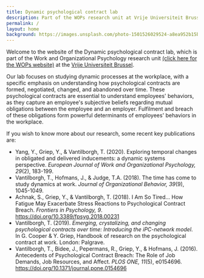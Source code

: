 ```yaml
---
title: Dynamic psychological contract lab
description: Part of the WOPs research unit at Vrije Universiteit Brussel
permalink: /
layout: home
background: https://images.unsplash.com/photo-1501526029524-a8ea952b15be?ixid=MXwxMjA3fDB8MHxwaG90by1wYWdlfHx8fGVufDB8fHw%3D&ixlib=rb-1.2.1&auto=format&fit=crop&w=1950&q=80
---
```


Welcome to the website of the Dynamic psychological contract lab, which is part of the Work and Organizational Psychology research unit [(click here for the WOPs website)](https://wops.research.vub.be/en/homepagina/) at the [Vrije Universiteit Brussel](www.vub.ac.be). 

Our lab focuses on studying dynamic processes at the workplace, with a specific emphasis on understanding how psychological contracts are formed, negotiated, changed, and abandoned over time. These psychological contracts are essential to understand employees' behaviors, as they capture an employee's subjective beliefs regarding mutual obligations between the employee and an employer. Fulfilment and breach of these obligations form powerful determinants of employees' behaviors in the workplace.

If you wish to know more about our research, some recent key publications are:

- Yang, Y., Griep, Y., & Vantilborgh, T. (2020). Exploring temporal changes in obligated and delivered inducements: a dynamic systems perspective. *European Journal of Work and Organizational Psychology, 29*(2), 183-199.
- Vantilborgh, T., Hofmans, J., & Judge, T.A. (2018). The time has come to study dynamics at work. *Journal of Organizational Behavior, 39*(9), 1045-1049.
- Achnak, S., Griep, Y., & Vantilborgh, T. (2018). I Am So Tired… How Fatigue May Exacerbate Stress Reactions to Psychological Contract Breach. *Frontiers in Psychology, 9*. https://doi.org/10.3389/fpsyg.2018.00231
- Vantilborgh, T. (2019). *Emerging, crystalizing, and changing psychological contracts over time: Introducing the iPC-network model*. In G. Cooper & Y. Griep, Handbook of research on the psychological contract at work. London: Palgrave.
- Vantilborgh, T., Bidee, J., Pepermans, R., Griep, Y., & Hofmans, J. (2016). Antecedents of Psychological Contract Breach: The Role of Job Demands, Job Resources, and Affect. *PLOS ONE, 11*(5), e0154696. https://doi.org/10.1371/journal.pone.0154696

